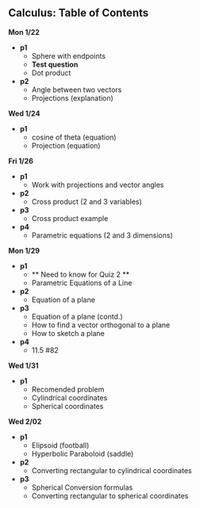 Calculus: Table of Contents
---------------------------

__Mon 1/22__
  + __p1__
    + Sphere with endpoints
    + __Test question__
    + Dot product
  + __p2__
    + Angle between two vectors
    + Projections (explanation)

__Wed 1/24__
  + __p1__
    + cosine of theta (equation)
    + Projection (equation)

__Fri 1/26__
  + __p1__
    + Work with projections and vector angles
  + __p2__
    + Cross product (2 and 3 variables)
  + __p3__
    + Cross product example
  + __p4__
    + Parametric equations (2 and 3 dimensions)

__Mon 1/29__
  + __p1__
    + ** Need to know for Quiz 2 **
    + Parametric Equations of a Line
  + __p2__
    + Equation of a plane
  + __p3__
    + Equation of a plane (contd.)
    + How to find a vector orthogonal to a plane
    + How to sketch a plane
  + __p4__
    + 11.5 #82

__Wed 1/31__
  + __p1__
    + Recomended problem
    + Cylindrical coordinates
    + Spherical coordinates

__Wed 2/02__
  + __p1__
    + Elipsoid (football)
    + Hyperbolic Paraboloid (saddle)
  + __p2__
    + Converting rectangular to cylindrical coordinates
  + __p3__
    + Spherical Conversion formulas
    + Converting rectangular to spherical coordinates
